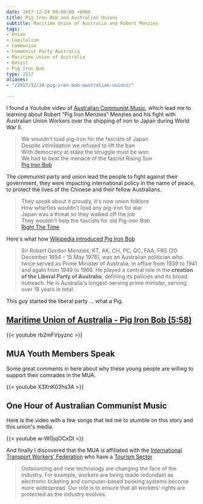 ```yaml
---
date: 2017-12-24 00:00:00 +0000
title: Pig Iron Bob and Australian Unions
subtitle: Maritime Union of Australia and Robert Menzies
tags:
- Union
- Capitalism
- Communism
- Communist Party Australia
- Maritime Union of Australia
- Resist
- Pig Iron Bob
type: 2017
aliases:
- "/2017/12/24-pig-iron-bob-australian-unions/"

---
```

I found a Youtube video of [Australian Communist Music](https://www.youtube.com/watch?v=w-WGjqOCxDI), which lead me to learning about Robert "Pig Iron Menzies" Menzies and his fight with Australian Union Workers over the shipping of iron to Japan during World War II.

> We wouldn't load pig-iron for the fascists of Japan<br/>
> Despite intimidation we refused to lift the ban<br/>
> With democracy at stake the struggle must be won<br/>
> We had to beat the menace of the fascist Rising Sun<br/>
> [Pig Iron Bob](http://unionsong.com/u150.html)

The communist party and union lead the people to fight against their government, they were impacting international policy in the name of peace, to protect the lives of the Chinese and their fellow Australians.

> They speak about it proudly, it's now union folklore<br/>
> How wharfies wouldn't load any pig-iron for war<br/>
> Japan was a threat so they walked off the job<br/>
> They wouldn't help the fascists for old Pig-iron Bob<br/>
> [Right The Time](http://unionsong.com/u039.html)

Here's what how [Wikipedia introduced Pig Iron Bob](https://en.wikipedia.org/wiki/Robert_Menzies)

> Sir Robert Gordon Menzies, KT, AK, CH, PC, QC, FAA, FRS (20 December 1894 – 15 May 1978), was an Australian politician who twice served as Prime Minister of Australia, in office from 1939 to 1941 and again from 1949 to 1966. He played a central role in the **creation of the Liberal Party of Australia**, defining its policies and its broad outreach. He is Australia's longest-serving prime minister, serving over 18 years in total.

This guy started the liberal party ... what a Pig.

## [Maritime Union of Australia - Pig Iron Bob (5:58)](https://www.youtube.com/watch?v=rb2mFVpyznc)

{{< youtube rb2mFVpyznc >}}

## MUA Youth Members Speak

Some great comments in here about why these young people are willing to support their comrades in the MUA.

{{< youtube X3XnK02hs3A >}}

## One Hour of Australian Communist Music

Here is the video with a few songs that led me to stumble on this story and this union's media.

{{< youtube w-WGjqOCxDI >}}

And finally I discovered that the MUA is affiliated with the [International Transport Workers' Federation](http://www.itfglobal.org/) who have a [Tourism Sector](http://www.itfglobal.org/en/transport-sectors/tourism/about-us/what-we-do/)

> Outsourcing and new technology are changing the face of the industry. For example, workers are being made redundant as electronic ticketing and computer-based booking systems become more widespread. Our role is to ensure that all workers’ rights are protected as the industry evolves.
